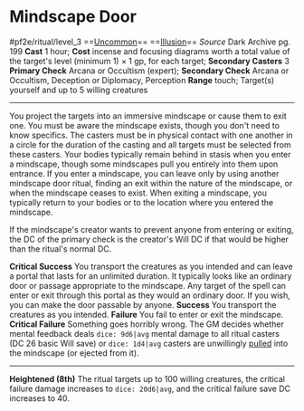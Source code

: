 # Mindscape Door
#pf2e/ritual/level_3
==[Uncommon](Uncommon.md)== ==[Illusion](Illusion.md)==
*Source* Dark Archive pg. 199
**Cast** 1 hour; **Cost** incense and focusing diagrams worth a total value of the target's level (minimum 1) × 1 gp, for each target; **Secondary Casters** 3
**Primary Check** Arcana or Occultism (expert); **Secondary Check** Arcana or Occultism, Deception or Diplomacy, Perception
**Range** touch; Target(s) yourself and up to 5 willing creatures

---
You project the targets into an immersive mindscape or cause them to exit one. You must be aware the mindscape exists, though you don't need to know specifics. The casters must be in physical contact with one another in a circle for the duration of the casting and all targets must be selected from these casters. Your bodies typically remain behind in stasis when you enter a mindscape, though some mindscapes pull you entirely into them upon entrance. If you enter a mindscape, you can leave only by using another mindscape door ritual, finding an exit within the nature of the mindscape, or when the mindscape ceases to exist. When exiting a mindscape, you typically return to your bodies or to the location where you entered the mindscape.

If the mindscape's creator wants to prevent anyone from entering or exiting, the DC of the primary check is the creator's Will DC if that would be higher than the ritual's normal DC.

**Critical Success** You transport the creatures as you intended and can leave a portal that lasts for an unlimited duration. It typically looks like an ordinary door or passage appropriate to the mindscape. Any target of the spell can enter or exit through this portal as they would an ordinary door. If you wish, you can make the door passable by anyone.
**Success** You transport the creatures as you intended.
**Failure** You fail to enter or exit the mindscape.
**Critical Failure** Something goes horribly wrong. The GM decides whether mental feedback deals `dice: 9d6|avg` mental damage to all ritual casters (DC 26 basic Will save) or `dice: 1d4|avg` casters are unwillingly [pulled](Forced%20Movement.md) into the mindscape (or ejected from it).

<hr>

**Heightened (8th)** The ritual targets up to 100 willing creatures, the critical failure damage increases to `dice: 20d6|avg`, and the critical failure save DC increases to 40.